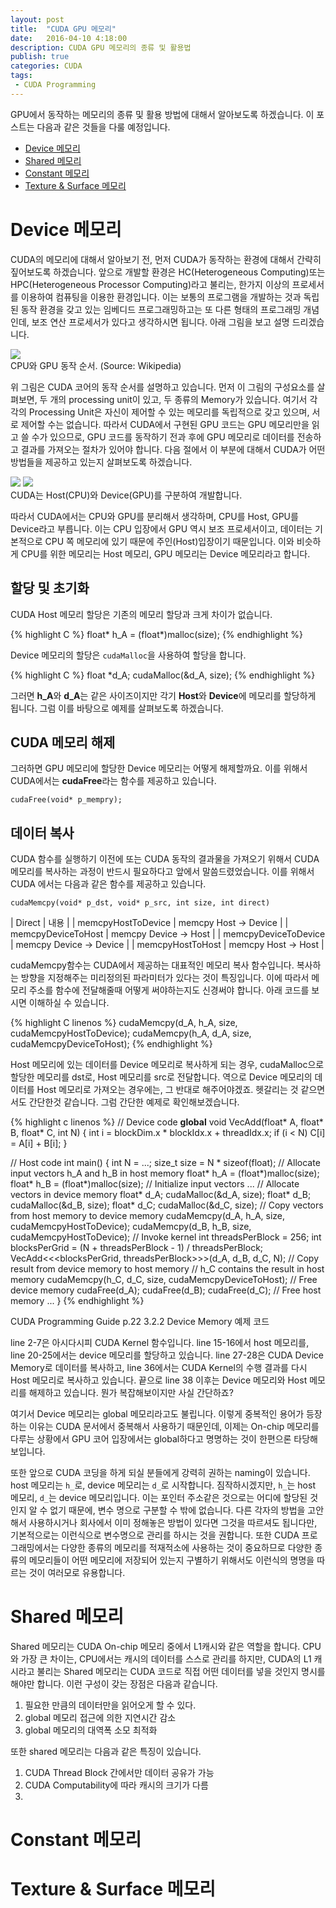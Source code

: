```yaml
---
layout: post
title:  "CUDA GPU 메모리"
date:   2016-04-10 4:18:00
description: CUDA GPU 메모리의 종류 및 활용법
publish: true
categories: CUDA
tags:
 - CUDA Programming
---
```


GPU에서 동작하는 메모리의 종류 및 활용 방법에 대해서 알아보도록 하겠습니다. 이 포스트는 다음과 같은 것들을 다룰 예정입니다.

* <a href="#device memory">Device 메모리</a>
* <a href="#shared memory">Shared 메모리</a>
* <a href="#constant memory">Constant 메모리</a>
* <a href="#texture memory">Texture & Surface 메모리</a>

<a id="device memory" class="anckor"></a>

# Device 메모리

CUDA의 메모리에 대해서 알아보기 전, 먼저 CUDA가 동작하는 환경에 대해서 간략히 짚어보도록 하겠습니다.
앞으로 개발할 환경은 HC(Heterogeneous Computing)또는 HPC(Heterogeneous Processor Computing)라고 불리는, 한가지 이상의 프로세서를 이용하여 컴퓨팅을 이용한 환경입니다. 이는 보통의 프로그램을 개발하는 것과 독립된 동작 환경을 갖고 있는 임베디드 프로그래밍하고는 또 다른 형태의 프로그래밍 개념인데, 보조 연산 프로세서가 있다고 생각하시면 됩니다. 아래 그림을 보고 설명 드리겠습니다.

<img class="col two center" src="/images/201604/CUDA_processing_flow_(En).png"/>
<div class="col three caption">
CPU와 GPU 동작 순서. (Source: Wikipedia)
</div>

위 그림은 CUDA 코어의 동작 순서를 설명하고 있습니다. 먼저 이 그림의 구성요소를 살펴보면, 두 개의 processing unit이 있고, 두 종류의 Memory가 있습니다. 여기서 각각의 Processing Unit은 자신이 제어할 수 있는 메모리를 독립적으로 갖고 있으며, 서로 제어할 수는 없습니다. 따라서 CUDA에서 구현된 GPU 코드는 GPU 메모리만을 읽고 쓸 수가 있으므로, GPU 코드를 동작하기 전과 후에 GPU 메모리로 데이터를 전송하고 결과를 가져오는 절차가 있어야 합니다. 다음 절에서 이 부분에 대해서 CUDA가 어떤 방법들을 제공하고 있는지 살펴보도록 하겠습니다.

<div class="img_row center">
<img class="col one" src="/images/201604/cpu.jpeg"/>
<img class="col one" src="/images/201604/card-front.jpg"/>
</div>
<div class="col two caption center">CUDA는 Host(CPU)와 Device(GPU)를 구분하여 개발합니다.</div>

따라서 CUDA에서는 CPU와 GPU를 분리해서 생각하며, CPU를 Host, GPU를 Device라고 부릅니다. 이는 CPU 입장에서 GPU 역시 보조 프로세서이고, 데이터는 기본적으로 CPU 쪽 메모리에 있기 때문에 주인(Host)입장이기 때문입니다. 이와 비슷하게 CPU를 위한 메모리는 Host 메모리, GPU 메모리는 Device 메모리라고 합니다.

## 할당 및 초기화

CUDA Host 메모리 할당은 기존의 메모리 할당과 크게 차이가 없습니다.

{% highlight C %}
float* h_A = (float*)malloc(size);
{% endhighlight %}

Device 메모리의 할당은 `cudaMalloc`을 사용하여 할당을 합니다.

{% highlight C %}
float *d_A;
cudaMalloc(&d_A, size);
{% endhighlight %}

그러면 **h_A**와 **d_A**는 같은 사이즈이지만 각기 **Host**와 **Device**에 메모리를 할당하게 됩니다. 그럼 이를 바탕으로 예제를 살펴보도록 하겠습니다.

## CUDA 메모리 해제

그러하면 GPU 메모리에 할당한 Device 메모리는 어떻게 해제할까요. 이를 위해서 CUDA에서는 **cudaFree**라는 함수를 제공하고 있습니다.

`cudaFree(void* p_mempry);`


## 데이터 복사

CUDA 함수를 실행하기 이전에 또는 CUDA 동작의 결과물을 가져오기 위해서 CUDA 메모리를 복사하는 과정이 반드시 필요하다고 앞에서 말씀드렸었습니다. 이를 위해서 CUDA 에서는 다음과 같은 함수를 제공하고 있습니다.

`cudaMemcpy(void* p_dst, void* p_src, int size, int direct)`

| Direct | 내용 |
| memcpyHostToDevice | memcpy Host -> Device |
| memcpyDeviceToHost | memcpy Device -> Host |
| memcpyDeviceToDevice | memcpy Device -> Device |
| memcpyHostToHost | memcpy Host -> Host |

cudaMemcpy함수는 CUDA에서 제공하는 대표적인 메모리 복사 함수입니다. 복사하는 방향을 지정해주는 미리정의된 파라미터가 있다는 것이 특징입니다. 이에 따라서 메모리 주소를 함수에 전달해줄때 어떻게 써야하는지도 신경써야 합니다. 아래 코드를 보시면 이해하실 수 있습니다.

{% highlight C linenos %}
cudaMemcpy(d_A, h_A, size, cudaMemcpyHostToDevice);
cudaMemcpy(h_A, d_A, size, cudaMemcpyDeviceToHost);
{% endhighlight %}

Host 메모리에 있는 데이터를 Device 메모리로 복사하게 되는 경우, cudaMalloc으로 할당한 메모리를 dst로, Host 메모리를 src로 전달합니다. 역으로 Device 메모리의 데이터를 Host 메모리로 가져오는 경우에는, 그 반대로 해주어야겠죠. 헷갈리는 것 같으면서도 간단한것 같습니다. 그럼 간단한 예제로 확인해보겠습니다.

{% highlight c linenos %}
// Device code
__global__ void VecAdd(float* A, float* B, float* C, int N)
{
  int i = blockDim.x * blockIdx.x + threadIdx.x;
  if (i < N)
    C[i] = A[i] + B[i];
}

// Host code
int main()
{
int N = ...;
  size_t size = N * sizeof(float);
  // Allocate input vectors h_A and h_B in host memory
  float* h_A = (float*)malloc(size);
  float* h_B = (float*)malloc(size);
  // Initialize input vectors
...
  // Allocate vectors in device memory
  float* d_A;
  cudaMalloc(&d_A, size);
  float* d_B;
  cudaMalloc(&d_B, size);
  float* d_C;
  cudaMalloc(&d_C, size);
  // Copy vectors from host memory to device memory
  cudaMemcpy(d_A, h_A, size, cudaMemcpyHostToDevice);
  cudaMemcpy(d_B, h_B, size, cudaMemcpyHostToDevice);
  // Invoke kernel
  int threadsPerBlock = 256;
  int blocksPerGrid =
          (N + threadsPerBlock - 1) / threadsPerBlock;
  VecAdd<<<blocksPerGrid, threadsPerBlock>>>(d_A, d_B, d_C, N);
  // Copy result from device memory to host memory
  // h_C contains the result in host memory
  cudaMemcpy(h_C, d_C, size, cudaMemcpyDeviceToHost);
  // Free device memory
  cudaFree(d_A);
  cudaFree(d_B);
  cudaFree(d_C);
  // Free host memory
... }
{% endhighlight %}
<div class="col three caption">
CUDA Programming Guide p.22 3.2.2 Device Memory 예제 코드
</div>

line 2-7은 아시다시피 CUDA Kernel 함수입니다. line 15-16에서 host 메모리를, line 20-25에서는 device 메모리를 할당하고 있습니다.
line 27-28은 CUDA Device Memory로 데이터를 복사하고, line 36에서는 CUDA Kernel의 수행 결과를 다시 Host 메모리로 복사하고 있습니다.
끝으로 line 38 이후는 Device 메모리와 Host 메모리를 해제하고 있습니다. 뭔가 복잡해보이지만 사실 간단하죠?

여기서 Device 메모리는 global 메모리라고도 불립니다. 이렇게 중복적인 용어가 등장하는 이유는 CUDA 문서에서 중복해서 사용하기 때문인데, 이제는 On-chip 메모리를 다루는 상황에서 GPU 코어 입장에서는 global하다고 명명하는 것이 한편으론 타당해 보입니다.

또한 앞으로 CUDA 코딩을 하게 되실 분들에게 강력히 권하는 naming이 있습니다. host 메모리는 `h_`로, device 메모리는 `d_`로 시작합니다. 짐작하시겠지만, `h_`는 host 메모리, `d_`는 device 메모리입니다. 이는 포인터 주소같은 것으로는 어디에 할당된 것인지 알 수 없기 때문에, 변수 명으로 구분할 수 밖에 없습니다. 다른 각자의 방법을 고안해서 사용하시거나 회사에서 이미 정해놓은 방법이 있다면 그것을 따르셔도 됩니다만, 기본적으로는 이런식으로 변수명으로 관리를 하시는 것을 권합니다. 또한 CUDA 프로그래밍에서는 다양한 종류의 메모리를 적재적소에 사용하는 것이 중요하므로 다양한 종류의 메모리들이 어떤 메모리에 저장되어 있는지 구별하기 위해서도 이런식의 명명을 따르는 것이 여러모로 유용합니다.

<a id="shared memory" class="anckor"></a>

# Shared 메모리

Shared 메모리는 CUDA On-chip 메모리 중에서 L1캐시와 같은 역할을 합니다. CPU와 가장 큰 차이는, CPU에서는 캐시의 데이터를 스스로 관리를 하지만, CUDA의 L1 캐시라고 불리는 Shared 메모리는 CUDA 코드로 직접 어떤 데이터를 넣을 것인지 명시를 해야만 합니다. 이런 구성이 갖는 장점은 다음과 같습니다.

1. 필요한 만큼의 데이터만을 읽어오게 할 수 있다.
1. global 메모리 접근에 의한 지연시간 감소
1. global 메모리의 대역폭 소모 최적화

또한 shared 메모리는 다음과 같은 특징이 있습니다.

1. CUDA Thread Block 간에서만 데이터 공유가 가능
1. CUDA Computability에 따라 캐시의 크기가 다름
1.


<a id="constant memory" class="anckor"></a>

# Constant 메모리

<a id="texture memory" class="anckor"></a>

# Texture & Surface 메모리
